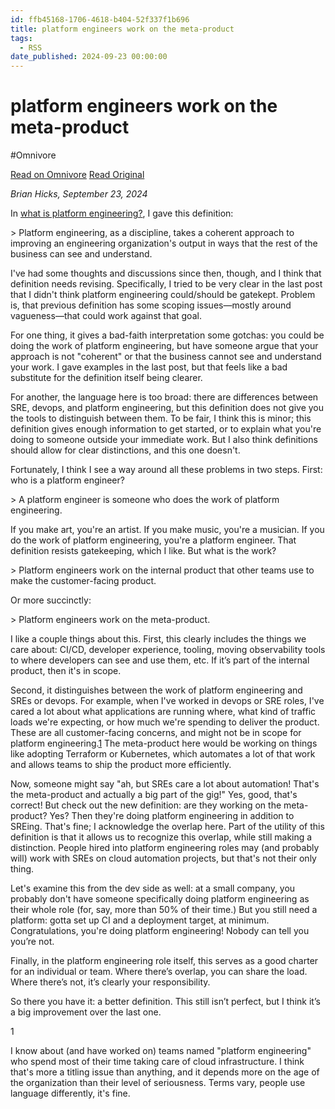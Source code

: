 ```yaml
---
id: ffb45168-1706-4618-b404-52f337f1b696
title: platform engineers work on the meta-product
tags:
  - RSS
date_published: 2024-09-23 00:00:00
---
```


# platform engineers work on the meta-product
#Omnivore

[Read on Omnivore](https://omnivore.app/me/platform-engineers-work-on-the-meta-product-192200ecc6f)
[Read Original](https://bytes.zone/posts/platform-engineers-work-on-the-meta-product/)



_Brian Hicks, September 23, 2024_

In [what is platform engineering?](https:&#x2F;&#x2F;bytes.zone&#x2F;posts&#x2F;what-is-platform-engineering&#x2F;), I gave this definition:

&gt; Platform engineering, as a discipline, takes a coherent approach to improving an engineering organization&#39;s output in ways that the rest of the business can see and understand.

I&#39;ve had some thoughts and discussions since then, though, and I think that definition needs revising. Specifically, I tried to be very clear in the last post that I didn&#39;t think platform engineering could&#x2F;should be gatekept. Problem is, that previous definition has some scoping issues—mostly around vagueness—that could work against that goal.

For one thing, it gives a bad-faith interpretation some gotchas: you could be doing the work of platform engineering, but have someone argue that your approach is not &quot;coherent&quot; or that the business cannot see and understand your work. I gave examples in the last post, but that feels like a bad substitute for the definition itself being clearer.

For another, the language here is too broad: there are differences between SRE, devops, and platform engineering, but this definition does not give you the tools to distinguish between them. To be fair, I think this is minor; this definition gives enough information to get started, or to explain what you&#39;re doing to someone outside your immediate work. But I also think definitions should allow for clear distinctions, and this one doesn&#39;t.

Fortunately, I think I see a way around all these problems in two steps. First: who is a platform engineer?

&gt; A platform engineer is someone who does the work of platform engineering.

If you make art, you&#39;re an artist. If you make music, you&#39;re a musician. If you do the work of platform engineering, you&#39;re a platform engineer. That definition resists gatekeeping, which I like. But what is the work?

&gt; Platform engineers work on the internal product that other teams use to make the customer-facing product.

Or more succinctly:

&gt; Platform engineers work on the meta-product.

I like a couple things about this. First, this clearly includes the things we care about: CI&#x2F;CD, developer experience, tooling, moving observability tools to where developers can see and use them, etc. If it’s part of the internal product, then it&#39;s in scope.

Second, it distinguishes between the work of platform engineering and SREs or devops. For example, when I&#39;ve worked in devops or SRE roles, I&#39;ve cared a lot about what applications are running where, what kind of traffic loads we&#39;re expecting, or how much we&#39;re spending to deliver the product. These are all customer-facing concerns, and might not be in scope for platform engineering.[1](#1) The meta-product here would be working on things like adopting Terraform or Kubernetes, which automates a lot of that work and allows teams to ship the product more efficiently.

Now, someone might say &quot;ah, but SREs care a lot about automation! That&#39;s the meta-product and actually a big part of the gig!&quot; Yes, good, that&#39;s correct! But check out the new definition: are they working on the meta-product? Yes? Then they&#39;re doing platform engineering in addition to SREing. That&#39;s fine; I acknowledge the overlap here. Part of the utility of this definition is that it allows us to recognize this overlap, while still making a distinction. People hired into platform engineering roles may (and probably will) work with SREs on cloud automation projects, but that&#39;s not their only thing.

Let&#39;s examine this from the dev side as well: at a small company, you probably don&#39;t have someone specifically doing platform engineering as their whole role (for, say, more than 50% of their time.) But you still need a platform: gotta set up CI and a deployment target, at minimum. Congratulations, you&#39;re doing platform engineering! Nobody can tell you you’re not.

Finally, in the platform engineering role itself, this serves as a good charter for an individual or team. Where there’s overlap, you can share the load. Where there’s not, it’s clearly your responsibility.

So there you have it: a better definition. This still isn’t perfect, but I think it’s a big improvement over the last one.

1

I know about (and have worked on) teams named &quot;platform engineering&quot; who spend most of their time taking care of cloud infrastructure. I think that&#39;s more a titling issue than anything, and it depends more on the age of the organization than their level of seriousness. Terms vary, people use language differently, it&#39;s fine.
